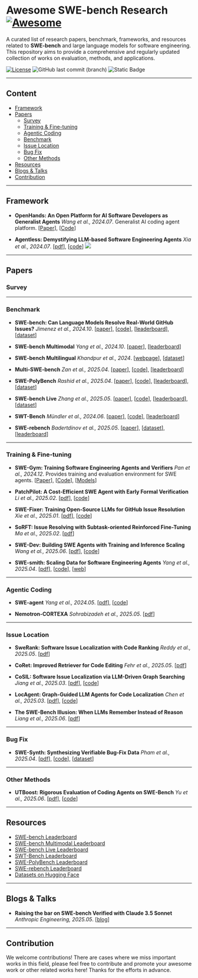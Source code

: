 # Awesome SWE-bench Research [![Awesome](https://awesome.re/badge.svg)](https://awesome.re)

A curated list of research papers, benchmark, frameworks, and resources related to **SWE-bench** and large language models for software engineering.
This repository aims to provide a comprehensive and regularly updated collection of works on evaluation, methods, and applications.

[![License](https://img.shields.io/badge/License-Apache_2.0-green.svg)](./LICENSE)
![GitHub last commit (branch)](https://img.shields.io/github/last-commit/goodmanpzh/Awesome-SWE-bench/main?logo=github\&color=blue)
![Static Badge](https://img.shields.io/badge/Contributions-welcome-blue.svg?style=flat)

---





## Content

* [Framework](#framework)
* [Papers](#papers)
  * [Survey](#survey)
  * [Training & Fine-tuning](#training--fine-tuning)
  * [Agentic Coding](#agentic-coding)
  * [Benchmark](#benchmark)
  * [Issue Location](#issue-location)
  * [Bug Fix](#bug-fix)
  * [Other Methods](#other-methods)
* [Resources](#resources)
* [Blogs & Talks](#blogs--talks)
* [Contribution](#contribution)

---





## Framework

* **OpenHands: An Open Platform for AI Software Developers as Generalist Agents**
  *Wang et al., 2024.07*. Generalist AI coding agent platform.
  \[[Paper](https://arxiv.org/abs/2407.16741)], \[[Code](https://github.com/All-Hands-AI/OpenHands)]

* **Agentless: Demystifying LLM-based Software Engineering Agents**
  *Xia et al., 2024.07*. \[[pdf](https://arxiv.org/abs/2407.01489)], \[[code](https://github.com/OpenAutoCoder/Agentless)]
  ![](https://img.shields.io/badge/Arxiv-orange)


---

## Papers

### Survey



---





### Benchmark

* **SWE-bench: Can Language Models Resolve Real-World GitHub Issues?**
  *Jimenez et al., 2024.10*. \[[paper](https://arxiv.org/abs/2310.06770)], \[[code](https://github.com/SWE-bench/SWE-bench/tree/main)], \[[leaderboard](https://www.swebench.com/)], \[[dataset](https://huggingface.co/datasets/princeton-nlp/SWE-bench)]

* **SWE-bench Multimodal**
  *Yang et al., 2024.10*. \[[paper](https://arxiv.org/abs/2410.03859)], \[[leaderboard](https://www.swebench.com/multimodal.html)]

* **SWE-bench Multilingual**
  *Khandpur et al., 2024*. \[[webpage](https://kabirk.com/multilingual)], \[[dataset](https://huggingface.co/datasets/SWE-bench/SWE-bench_Multilingual)]

* **Multi-SWE-bench**
  *Zan et al., 2025.04*. \[[paper](https://arxiv.org/pdf/2504.02605)], \[[code](https://github.com/multi-swe-bench/multi-swe-bench)], \[[leaderboard](https://multi-swe-bench.github.io/)]

* **SWE-PolyBench**
  *Rashid et al., 2025.04*. \[[paper](https://arxiv.org/abs/2504.08703)], \[[code](https://github.com/amazon-science/SWE-PolyBench)], \[[leaderboard](https://amazon-science.github.io/SWE-PolyBench/)], \[[dataset](https://huggingface.co/datasets/AmazonScience/SWE-PolyBench)]

* **SWE-bench Live**
  *Zhang et al., 2025.05*. \[[paper](https://arxiv.org/abs/2505.23419)], \[[code](https://github.com/microsoft/SWE-bench-Live)], \[[leaderboard](https://swe-bench-live.github.io/)], \[[dataset](https://huggingface.co/datasets/SWE-bench-Live/SWE-bench-Live)]

* **SWT-Bench**
  *Mündler et al., 2024.06*. \[[paper](https://arxiv.org/abs/2406.12952)], \[[code](https://github.com/logic-star-ai/swt-bench)], \[[leaderboard](https://swtbench.com/)]

* **SWE-rebench**
  *Badertdinov et al., 2025.05*. \[[paper](https://arxiv.org/abs/2505.20411)], \[[dataset](https://huggingface.co/datasets/nebius/SWE-rebench)], \[[leaderboard](https://swe-rebench.com/leaderboard)]

---





### Training & Fine-tuning

* **SWE-Gym: Training Software Engineering Agents and Verifiers**
  *Pan et al., 2024.12*. Provides training and evaluation environment for SWE agents.
  \[[Paper](https://arxiv.org/pdf/2412.21139)], \[[Code](https://github.com/SWE-Gym/SWE-Gym)], \[[Models](https://huggingface.co/SWE-Gym)]

* **PatchPilot: A Cost-Efficient SWE Agent with Early Formal Verification**
  *Li et al., 2025.02*. \[[pdf](https://arxiv.org/abs/2502.02747)], \[[code](https://github.com/ucsb-mlsec/PatchPilot)]

* **SWE-Fixer: Training Open-Source LLMs for GitHub Issue Resolution**
  *Xie et al., 2025.01*. \[[pdf](https://arxiv.org/abs/2501.05040)], \[[code](https://github.com/InternLM/SWE-Fixer)]

* **SoRFT: Issue Resolving with Subtask-oriented Reinforced Fine-Tuning**
  *Ma et al., 2025.02*. \[[pdf](https://arxiv.org/abs/2502.20127)]

* **SWE-Dev: Building SWE Agents with Training and Inference Scaling**
  *Wang et al., 2025.06*. \[[pdf](https://arxiv.org/abs/2506.07636)], \[[code](https://github.com/THUDM/SWE-Dev)]

* **SWE-smith: Scaling Data for Software Engineering Agents**
  *Yang et al., 2025.04*. \[[pdf](https://arxiv.org/abs/2504.21798)], \[[code](https://github.com/SWE-bench/SWE-smith)], \[[web](https://swesmith.com/)]

---





### Agentic Coding

* **SWE-agent**
  *Yang et al., 2024.05*. \[[pdf](https://arxiv.org/abs/2405.15793)], \[[code](https://github.com/SWE-agent/SWE-agent)]

* **Nemotron-CORTEXA**
  *Sohrabizadeh et al., 2025.05*. \[[pdf](https://openreview.net/pdf?id=k6p8UKRdH7)]

---





### Issue Location

* **SweRank: Software Issue Localization with Code Ranking**
  *Reddy et al., 2025.05*. \[[pdf](https://arxiv.org/abs/2505.07849)]

* **CoRet: Improved Retriever for Code Editing**
  *Fehr et al., 2025.05*. \[[pdf](https://arxiv.org/abs/2505.24715)]

* **CoSIL: Software Issue Localization via LLM-Driven Graph Searching**
  *Jiang et al., 2025.03*. \[[pdf](https://arxiv.org/abs/2503.22424)], \[[code](https://github.com/ZhonghaoJiang/CoSIL)]

* **LocAgent: Graph-Guided LLM Agents for Code Localization**
  *Chen et al., 2025.03*. \[[pdf](https://arxiv.org/abs/2503.09089)], \[[code](https://github.com/gersteinlab/LocAgent)]

* **The SWE-Bench Illusion: When LLMs Remember Instead of Reason**
  *Liang et al., 2025.06*. \[[pdf](https://arxiv.org/abs/2506.12286)]

---





### Bug Fix

* **SWE-Synth: Synthesizing Verifiable Bug-Fix Data**
  *Pham et al., 2025.04*. \[[pdf](https://arxiv.org/abs/2504.14757)], \[[code](https://github.com/FSoft-AI4Code/SWE-Synth)], \[[dataset](https://huggingface.co/swesynth)]

---





### Other Methods

* **UTBoost: Rigorous Evaluation of Coding Agents on SWE-Bench**
  *Yu et al., 2025.06*. \[[pdf](https://arxiv.org/abs/2506.09289)], \[[code](https://github.com/CUHK-Shenzhen-SE/UTBoost)]

---





## Resources

* [SWE-bench Leaderboard](https://www.swebench.com/)
* [SWE-bench Multimodal Leaderboard](https://www.swebench.com/multimodal.html)
* [SWE-bench Live Leaderboard](https://swe-bench-live.github.io/)
* [SWT-Bench Leaderboard](https://swtbench.com/)
* [SWE-PolyBench Leaderboard](https://amazon-science.github.io/SWE-PolyBench/)
* [SWE-rebench Leaderboard](https://swe-rebench.com/leaderboard)
* [Datasets on Hugging Face](https://huggingface.co/datasets)

---





## Blogs & Talks

* **Raising the bar on SWE-bench Verified with Claude 3.5 Sonnet**
  *Anthropic Engineering, 2025.05*. \[[blog](https://www.anthropic.com/engineering/swe-bench-sonnet)]

---





## Contribution

We welcome contributions! There are cases where we miss important works in this field, please feel free to contribute and promote your awesome work or other related works here! Thanks for the efforts in advance.

